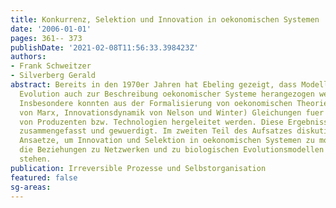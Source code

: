 ```yaml
---
title: Konkurrenz, Selektion und Innovation in oekonomischen Systemen
date: '2006-01-01'
pages: 361-- 373
publishDate: '2021-02-08T11:56:33.398423Z'
authors:
- Frank Schweitzer
- Silverberg Gerald
abstract: Bereits in den 1970er Jahren hat Ebeling gezeigt, dass Modelle der praebiotischen
  Evolution auch zur Beschreibung oekonomischer Systeme herangezogen werden koennen.
  Insbesondere konnten aus der Formalisierung von oekonomischen Theorien (Mehrwerttheorie
  von Marx, Innovationsdynamik von Nelson und Winter) Gleichungen fuer die Konkurrenz
  von Produzenten bzw. Technologien hergeleitet werden. Diese Ergebnisse werden hier
  zusammengefasst und gewuerdigt. Im zweiten Teil des Aufsatzes diskutieren wir neuere
  Ansaetze, um Innovation und Selektion in oekonomischen Systemen zu modellieren-wohei
  die Beziehungen zu Netzwerken und zu biologischen Evolutionsmodellen im Vordergund
  stehen.
publication: Irreversible Prozesse und Selbstorganisation
featured: false
sg-areas:
---
```

